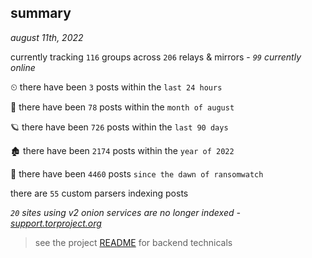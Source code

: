 
## summary
_august 11th, 2022_

currently tracking `116` groups across `206` relays & mirrors - _`99` currently online_

⏲ there have been `3` posts within the `last 24 hours`

🦈 there have been `78` posts within the `month of august`

🪐 there have been `726` posts within the `last 90 days`

🏚 there have been `2174` posts within the `year of 2022`

🦕 there have been `4460` posts `since the dawn of ransomwatch`

there are `55` custom parsers indexing posts

_`20` sites using v2 onion services are no longer indexed - [support.torproject.org](https://support.torproject.org/onionservices/v2-deprecation/)_

> see the project [README](https://github.com/joshhighet/ransomwatch#ransomwatch--) for backend technicals
